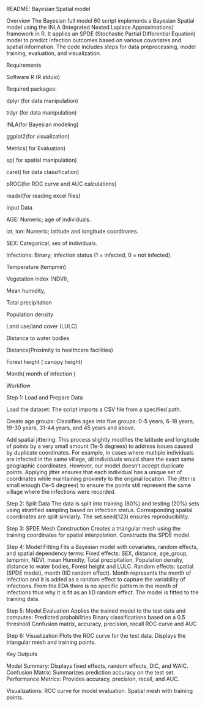 
README: Bayesian Spatial model

Overview
The Bayesian full model 60 script implements a Bayesian Spatial model using the INLA (Integrated Nested Laplace Approximations) framework in R. It applies an SPDE (Stochastic Partial Differential Equation) model to predict infection outcomes based on various covariates and spatial information. The code includes steps for data preprocessing, model training, evaluation, and visualization.

Requirements

Software
R (R stduio)

Required packages:

dplyr (for data manipulation)

tidyr (for data manipulation)

lNLA(for Bayesian modeling)

ggplot2(for visualization)

Metrics( for Evaluation)

sp( for spatial manipulation)

caret( for data classification)

pROC(for ROC curve and AUC calculations)

readxl(for reading excel files)

Input Data

AGE: Numeric; age of individuals.

lat, lon: Numeric; latitude and longitude coordinates.

SEX: Categorical; sex of individuals.

Infections: Binary; infection status (1 = infected, 0 = not infected).

Temperature (tempmin)

Vegetation index (NDVI), 

Mean humidity, 

Total precipitation

Population density

Land use/land cover (LULC)

Distance to water bodies

Distance(Proximity to healthcare facilities)

Forest height ( canopy height)

Month( month of infection )

Workflow

Step 1: Load and Prepare Data

Load the dataset: The script imports a CSV file from a specified path.

Create age groups: Classifies ages into five groups: 0-5 years, 6-18 years, 19-30 years, 31-44 years, and 45 years and above.

Add spatial jittering: This process slightly modifies the latitude and longitude of points by a very small amount (1e-5 degrees) to address issues caused by duplicate coordinates. For example, in cases where multiple individuals are infected in the same village, all individuals would share the exact same geographic coordinates. However, our model doesn’t accept duplicate points. Applying jitter ensures that each individual has a unique set of coordinates while maintaining proximity to the original location. The jitter is small enough (1e-5 degrees) to ensure the points still represent the same village where the infections were recorded.

Step 2: Split Data
The data is split into training (80%) and testing (20%) sets using stratified sampling based on infection status.
Corresponding spatial coordinates are split similarly.
The set.seed(123) ensures reproducibility.

Step 3: SPDE Mesh Construction
Creates a triangular mesh using the training coordinates for spatial interpolation.
Constructs the SPDE model.

Step 4: Model Fitting
Fits a Bayesian model with covariates, random effects, and spatial dependency terms:
Fixed effects: SEX, distance, age_group, tempmin, NDVI, mean Humidty, Total precipitation, Population density, distance to water bodies, Forest height and LULC.
Random effects: spatial (SPDE model), month (IID random effect). Month represents the month of infection and it is added as a random effect to capture the variability of infections. From the EDA there is no specific pattern in the month of infections thus why it is fit as an IID random effect.
The model is fitted to the training data.

Step 5: Model Evaluation
Applies the trained model to the test data and computes:
Predicted probabilities
Binary classifications based on a 0.5 threshold
Confusion matrix, accuracy, precision, recall
ROC curve and AUC

Step 6: Visualization
Plots the ROC curve for the test data.
Displays the triangular mesh and training points.

Key Outputs

Model Summary: Displays fixed effects, random effects, DIC, and WAIC.
Confusion Matrix: Summarizes prediction accuracy on the test set.
Performance Metrics: Provides accuracy, precision, recall, and AUC.

Visualizations:
ROC curve for model evaluation.
Spatial mesh with training points.


